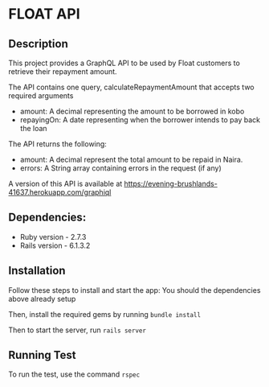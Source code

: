 # FLOAT API

## Description
This project provides a GraphQL API to be used by Float customers to retrieve their repayment amount.

The API contains one query, calculateRepaymentAmount that accepts two required arguments
 - amount: A decimal representing the amount to be borrowed in kobo
 - repayingOn: A date representing when the borrower intends to pay back the 
 loan

The API returns the following:
 - amount: A decimal represent the total amount to be repaid in Naira.
 - errors: A String array containing errors in the request (if any)

A version of this API is available at https://evening-brushlands-41637.herokuapp.com/graphiql

## Dependencies:

* Ruby version - 2.7.3
* Rails version - 6.1.3.2

## Installation

Follow these steps to install and start the app:
You should the dependencies above already setup

Then, install the required gems by running 
    `bundle install`

Then to start the server, run
    `rails server`


## Running Test
To run the test, use the command
    `rspec`

